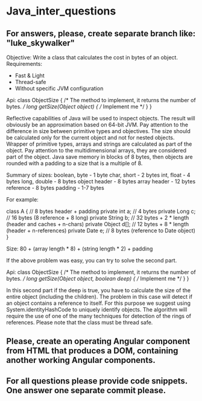 # Java_inter_questions

## For answers, please, create separate branch like: "luke_skywalker"

Objective: Write a class that calculates the cost in bytes of an object.
Requirements:
 - Fast & Light
 - Thread-safe
 - Without specific JVM configuration
 
Api:
class ObjectSize {
	/* The method to implement, it returns the number of bytes. */
	long getSize(Object object) { /* Implement me */ }
}

Reflective capabilities of Java will be used to inspect objects.
The result will obviously be an approximation based on 64-bit JVM.
Pay attention to the difference in size between primitive types and objectives.
The size should be calculated only for the current object and not for nested objects.
Wrapper of primitive types, arrays and strings are calculated as part of the object.
Pay attention to the multidimensional arrays, they are considered part of the object.
Java save memory in blocks of 8 bytes, then objects are rounded with a padding to a size that is a multiple of 8.

Summary of sizes:
boolean, byte - 1 byte
char, short - 2 bytes
int, float - 4 bytes
long, double - 8 bytes
object header - 8 bytes
array header - 12 bytes
reference - 8 bytes
padding - 1-7 bytes

For example:

class A {					// 8 bytes header + padding
	private int a;			// 4 bytes
	private Long c;			// 16 bytes (8 reference + 8 long)
	private String b;		// 32 bytes + 2 * length (header and caches + n-chars)
	private Object d[];		// 12 bytes + 8 * length (header + n-references)
	private Date e;			// 8 bytes (reference to Date object)
}

Size: 80 + (array length * 8) + (string length * 2) + padding

If the above problem was easy, you can try to solve the second part.

Api:
class ObjectSize {
	/* The method to implement, it returns the number of bytes. */
	long getSize(Object object, boolean deep) { /* Implement me */ }
}

In this second part if the deep is true, you have to calculate the size of the entire object (including the children).
The problem in this case will detect if an object contains a reference to itself.
For this purpose we suggest using System.identityHashCode to uniquely identify objects.
The algorithm will require the use of one of the many techniques for detection of the rings of references.
Please note that the class must be thread safe.

## Please, create an operating Angular component from HTML that produces a DOM, containing another working Angular components.

## For all questions please provide code snippets. One answer one separate commit please.
